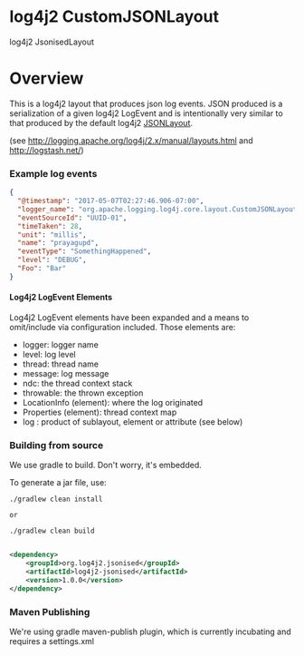 log4j2 CustomJSONLayout
=======================

log4j2 JsonisedLayout

# Overview

This is a log4j2 layout that produces json log events.
JSON produced is a serialization of a given log4j2 LogEvent and is intentionally very similar to 
that produced by the default log4j2 [JSONLayout](http://logging.apache.org/log4j/2.x/manual/layouts.html). 

(see http://logging.apache.org/log4j/2.x/manual/layouts.html and  http://logstash.net/) 


### Example log events

```json
{
  "@timestamp": "2017-05-07T02:27:46.906-07:00",
  "logger_name": "org.apache.logging.log4j.core.layout.CustomJSONLayoutJacksonUnitSpecs",
  "eventSourceId": "UUID-01",
  "timeTaken": 28,
  "unit": "millis",
  "name": "prayagupd",
  "eventType": "SomethingHappened",
  "level": "DEBUG",
  "Foo": "Bar"
}
```

#### Log4j2 LogEvent Elements

Log4j2 LogEvent elements have been expanded and a means to omit/include via configuration included. Those elements are:

 * logger: logger name 
 * level: log level
 * thread: thread name
 * message: log message
 * ndc: the thread context stack
 * throwable: the thrown exception
 * LocationInfo (element): where the log originated
 * Properties (element): thread context map
 * log : product of sublayout, element or attribute (see below)

### Building from source
We use gradle to build. Don't worry, it's embedded.

To generate a jar file, use:

```
./gradlew clean install

or 

./gradlew clean build 
```


```xml

<dependency>
    <groupId>org.log4j2.jsonised</groupId>
    <artifactId>log4j2-jsonised</artifactId>
    <version>1.0.0</version>
</dependency>

```

### Maven Publishing
We're using gradle maven-publish plugin, which is currently incubating and requires a settings.xml
